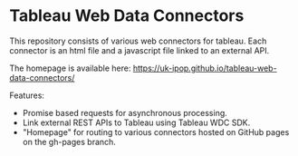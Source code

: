 # Tableau Web Data Connectors

This repository consists of various web connectors for tableau. Each connector is an html file and a javascript file linked to an external API.

The homepage is available here: https://uk-ipop.github.io/tableau-web-data-connectors/ 

Features:
- Promise based requests for asynchronous processing.
- Link external REST APIs to Tableau using Tableau WDC SDK.
- "Homepage" for routing to various connectors hosted on GitHub pages on the gh-pages branch.
